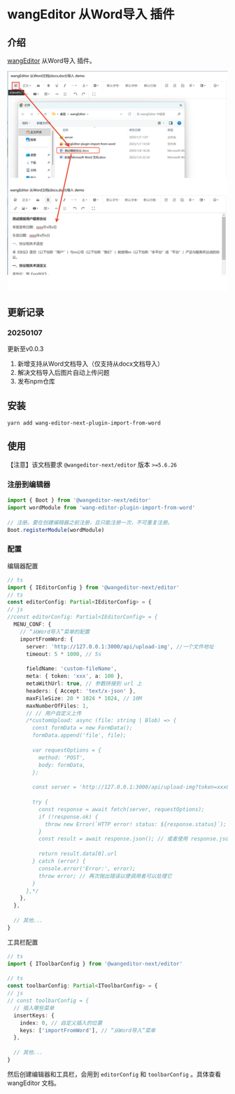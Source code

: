 # wangEditor 从Word导入 插件

## 介绍

[wangEditor](https://www.wangeditor.com/) 从Word导入 插件。

![](./_img/demo.png)

## 更新记录

### 20250107

更新至v0.0.3

1. 新增支持从Word文档导入（仅支持从docx文档导入）
2. 解决文档导入后图片自动上传问题
3. 发布npm仓库

## 安装

```shell
yarn add wang-editor-next-plugin-import-from-word
```

## 使用

【注意】该文档要求 `@wangeditor-next/editor` 版本 `>=5.6.26`

### 注册到编辑器

```js
import { Boot } from '@wangeditor-next/editor'
import wordModule from 'wang-editor-plugin-import-from-word'

// 注册。要在创建编辑器之前注册，且只能注册一次，不可重复注册。
Boot.registerModule(wordModule)
```

### 配置

编辑器配置

```ts
// ts
import { IEditorConfig } from '@wangeditor-next/editor'
// ts
const editorConfig: Partial<IEditorConfig> = {
// js
//const editorConfig: Partial<IEditorConfig> = {
  MENU_CONF: {
    // “从Word导入”菜单的配置
    importFromWord: {
      server: 'http://127.0.0.1:3000/api/upload-img', //一个文件地址
      timeout: 5 * 1000, // 5s

      fieldName: 'custom-fileName',
      meta: { token: 'xxx', a: 100 },
      metaWithUrl: true, // 参数拼接到 url 上
      headers: { Accept: 'text/x-json' },
      maxFileSize: 20 * 1024 * 1024, // 10M
      maxNumberOfFiles: 1,
      // // 用户自定义上传
      /*customUpload: async (file: string | Blob) => {
        const formData = new FormData();
        formData.append('file', file);

        var requestOptions = {
          method: 'POST',
          body: formData,
        };

        const server = 'http://127.0.0.1:3000/api/upload-img?token=xxx&a=100'

        try {
          const response = await fetch(server, requestOptions);
          if (!response.ok) {
            throw new Error(`HTTP error! status: ${response.status}`);
          }
          const result = await response.json(); // 或者使用 response.json() 如果预期是JSON格式

          return result.data[0].url
        } catch (error) {
          console.error('Error:', error);
          throw error; // 再次抛出错误以便调用者可以处理它
        }
      },*/
    },
  },

  // 其他...
}
```

工具栏配置

```ts
// ts
import { IToolbarConfig } from '@wangeditor-next/editor'

// ts
const toolbarConfig: Partial<IToolbarConfig> = {
// js
// const toolbarConfig = {
  // 插入哪些菜单
  insertKeys: {
    index: 0, // 自定义插入的位置
    keys: ['importFromWord'], // “从Word导入”菜单
  },

  // 其他...
}
```

然后创建编辑器和工具栏，会用到 `editorConfig` 和 `toolbarConfig` 。具体查看 wangEditor 文档。
